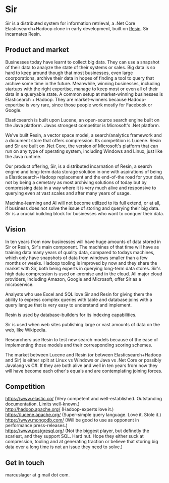 # Sir
Sir is a distributed system for information retrieval, a .Net Core Elasticsearch+Hadoop clone in early development, built on [Resin](https://github.com/kreeben/resin). Sir incarnates Resin.

## Product and market

Businesses today have learnt to collect big data. They can use a snapshot of their data to analyze the state of their systems or sales. Big data is so hard to keep around though that most businesses, even large coorporations, archive their data in hopes of finding a tool to query that archive some time in the future. Meanwhile, winning businesses, including startups with the right expertise, manage to keep most or even all of their data in a queryable state. A common setup at market-winning businesses is Elasticearch + Hadoop. They are market-winners because Hadoop-expertise is very rare, since those people work mostly for Facebook or Google.

Elasticsearch is built upon Lucene, an open-source search engine built on the Java platform. Javas strongest competitor is Microsoft's .Net platform. 

We've built Resin, a vector space model, a search/analytics framework and a document store that offers compression. Its competition is Lucene. Resin and Sir are built on .Net Core, the version of Microsoft's platform that can run on any type of operating system, including Windows and Linux, just like the Java runtime. 

Our product offering, Sir, is a distributed incarnation of Resin, a search engine and long-term data storage solution in one with aspirations of being a Elasticsearch+Hadoop replacement and the end-of-the road for your data, not by being a cemetary as most archiving solutions of today but by compressing data in a way where it is very much alive and responsive to querying even at vast scales and after many years of usage.

Machine-learning and AI will not become utilized to its full extend, or at all, if business does not solve the issue of storing and querying their big data. Sir is a crucial building block for businesses who want to conquer their data.

## Vision

In ten years from now businesses will have huge amounts of data stored in Sir or Resin, Sir's main component. The machines of that time will have as training data many years of quality data, compared to todays machines, which only have snapshots of data from windows smaller than a few months or weeks. Hadoop tooling is improved by now and they share the market with Sir, both being experts in querying long-term data stores. Sir's high data compression is used on-premise and in the cloud. All major cloud providers, including Amazon, Google and Microsoft, offer Sir as a microservice.

Analysts who use Excel and SQL love Sir and Resin for giving them the ability to express complex queries with table and database joins with a query langue that is very easy to understand and implement.

Resin is used by database-builders for its indexing capabilities. 

Sir is used when web sites publishing large or vast amounts of data on the web, like Wikipedia.

Researchers use Resin to test new search models because of the ease of implementing those models and their corresponding scoring schemes. 

The market between Lucene and Resin (or between Elasticsearch+Hadoop and Sir) is either split at Linux vs Windows or Java vs .Net Core or possibly Javalang vs C#. If they are both alive and well in ten years from now they will have become each other's equals and are contemplating joining forces.

## Competition

https://www.elastic.co/  (Very competent and well-established. Outstanding documentation. Limits well-known.)  
http://hadoop.apache.org/  (Hadoop-experts love it.)  
https://lucene.apache.org/  (Super-simple query language. Love it. Stole it.)  
https://www.mongodb.com/  (Will be good to use as opponent in performance press-releases.)  
https://www.postgresql.org/  (Not the biggest player, but definetly the scariest, and they support SQL. Hard nut. Hope they either suck at compression, tooling and at generating traction or believe that storing big data over a long time is not an issue they need to solve.)  

## Get in touch

marcuslager at g mail dot com.
